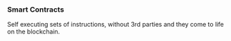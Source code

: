 ### Smart Contracts
 Self executing sets of instructions, without 3rd parties and they come to life on the blockchain.